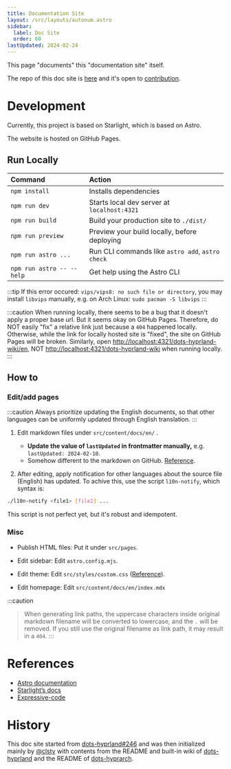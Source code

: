 ```yaml
---
title: Documentation Site
layout: /src/layouts/autonum.astro
sidebar:
  label: Doc Site
  order: 60
lastUpdated: 2024-02-24
---
```


This page "documents" this "documentation site" itself.

The repo of this doc site is [here](https://github.com/end-4/dots-hyprland-wiki) and it's open to [contribution](../doc-site-contrib).

# Development

Currently, this project is based on Starlight, which is based on Astro.

The website is hosted on GitHub Pages.

## Run Locally

| Command                   | Action                                           |
| :------------------------ | :----------------------------------------------- |
| `npm install`             | Installs dependencies                            |
| `npm run dev`             | Starts local dev server at `localhost:4321`      |
| `npm run build`           | Build your production site to `./dist/`          |
| `npm run preview`         | Preview your build locally, before deploying     |
| `npm run astro ...`       | Run CLI commands like `astro add`, `astro check` |
| `npm run astro -- --help` | Get help using the Astro CLI                     |

:::tip
If this error occured: `vips/vips8: no such file or directory`, you may install `libvips` manually, e.g. on Arch Linux: `sudo pacman -S libvips`
:::

:::caution
When running locally, there seems to be a bug that it doesn't apply a proper base url. But it seems okay on GitHub Pages.
Therefore, do NOT easily "fix" a relative link just because a `404` happened locally. Otherwise, while the link for locally hosted site is "fixed", the site on GitHub Pages will be broken.
Similarly, open <http://localhost:4321/dots-hyprland-wiki/en>, NOT <http://localhost:4321/dots-hyprland-wiki> when running locally.
:::

## How to

### Edit/add pages
:::caution
Always prioritize updating the English documents,
so that other languages can be uniformly updated through English translation.
:::

1. Edit markdown files under `src/content/docs/en/` .
   - **Update the value of `lastUpdated` in frontmatter manually,** e.g. `lastUpdated: 2024-02-10`.
   - Somehow different to the markdown on GitHub. [Reference](https://starlight.astro.build/guides/authoring-content).

2. After editing, apply notification for other languages about the source file (English) has updated.
To achive this, use the script `l10n-notify`, which syntax is:
```bash
./l10n-notify <file1> [file2] ...
```
This script is not perfect yet, but it's robust and idempotent.

### Misc
- Publish HTML files: Put it under `src/pages`.

- Edit sidebar: Edit `astro.config.mjs`.

- Edit theme: Edit `src/styles/custom.css` ([Reference](https://starlight.astro.build/guides/css-and-tailwind/)).

- Edit homepage: Edit `src/content/docs/en/index.mdx`

:::caution
> When generating link paths, the uppercase characters inside original markdown filename will be converted to lowercase, and the `.` will be removed. If you still use the original filename as link path, it may result in a `404`.
:::

# References

- [Astro documentation](https://docs.astro.build)
- [Starlight’s docs](https://starlight.astro.build/)
- [Expressive-code](https://expressive-code.com/)

# History
This doc site started from [dots-hyprland#246](https://github.com/end-4/dots-hyprland/issues/246) and was then initialized mainly by [@clsty](https://github.com/clsty) with contents from the README and built-in wiki of [dots-hyprland](https://github.com/end-4/dots-hyprland) and the README of [dots-hyprarch](https://github.com/clsty/dots-hyprarch).
